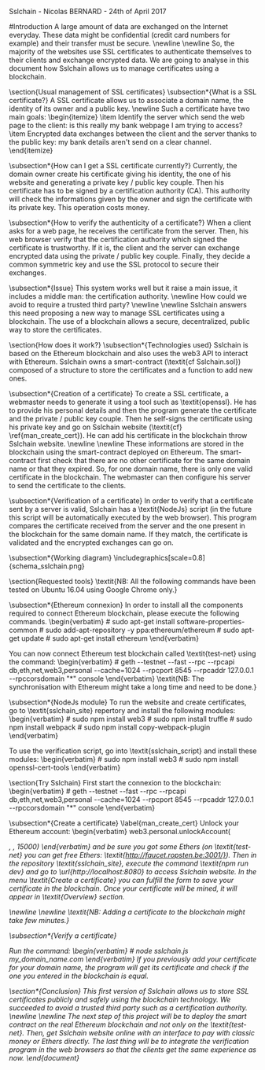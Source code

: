 [logo]: https://github.com/nicob21/sslchain/tree/master/sslchain_site/app/img/logo.png "Sslchain logo"

Sslchain - Nicolas BERNARD - 24th of April 2017

#Introduction
A large amount of data are exchanged on the Internet everyday. These data might be confidential (credit card numbers for example) and their transfer must be secure.
\newline \newline
So, the majority of the websites use SSL certificates to authenticate themselves to their clients and exchange encrypted data. We are going to analyse in this document how Sslchain allows us to manage certificates using a blockchain.

\section{Usual management of SSL certificates}
\subsection*{What is a SSL certificate?}
A SSL certificate allows us to associate a domain name, the identity of its owner and a public key.
\newline
Such a certificate have two main goals:
\begin{itemize}
    \item Identify the server which send the web page to the client: is this really my bank webpage I am trying to access?
    \item Encrypted data exchanges between the client and the server thanks to the public key: my bank details aren't send on a clear channel.
\end{itemize}

\subsection*{How can I get a SSL certificate currently?}
Currently, the domain owner create his certificate giving his identity, the one of his website and generating a private key / public key couple. Then his certificate has to be signed by a certification authority (CA). This authority will check the informations given by the owner and sign the certificate with its private key. This operation costs money.

\subsection*{How to verify the authenticity of a certificate?}
When a client asks for a web page, he receives the certificate from the server. Then, his web browser verify that the certification authority which signed the certificate is trustworthy. If it is, the client and the server can exchange encrypted data using the private / public key couple. Finally, they decide a common symmetric key and use the SSL protocol to secure their exchanges.

\subsection*{Issue}
This system works well but it raise a main issue, it includes a middle man: the certification authority. \newline
How could we avoid to require a trusted third party?
\newline \newline
Sslchain answers this need proposing a new way to manage SSL certificates using a blockchain. The use of a blockchain allows a secure, decentralized, public way to store the certificates.

\section{How does it work?}
\subsection*{Technologies used}
Sslchain is based on the Ethereum blockchain and also uses the web3 API to interact with Ethereum. Sslchain owns  a smart-contract (\textit{cf Sslchain.sol}) composed of a structure to store the certificates and a function to add new ones.

\subsection*{Creation of a certificate}
To create a SSL certificate, a webmaster needs to generate it using a tool such as \textit{openssl}. He has to provide his personal details and then the program generate the certificate and the private / public key couple. Then he self-signs the certificate using his private key and go on Sslchain website (\textit{cf} \ref{man_create_cert}). He can add his certificate in the blockchain throw Sslchain website. 
\newline \newline
These informations are stored in the blockchain using the smart-contract deployed on Ethereum. The smart-contract first check that there are no other certificate for the same domain name or that they expired. So, for one domain name, there is only one valid certificate in the blockchain. The webmaster can then configure his server to send the certificate to the clients.

\subsection*{Verification of a certificate}
In order to verify that a certificate sent by a server is valid, Sslchain has a \textit{NodeJs} script (in the future this script will be automatically executed by the web browser). This program compares the certificate received from the server and the one present in the blockchain for the same domain name. If they match, the certificate is validated and the encrypted exchanges can go on.

\subsection*{Working diagram}
\includegraphics[scale=0.8]{schema_sslchain.png}

\section{Requested tools}
\textit{NB: All the following commands have been tested on Ubuntu 16.04 using Google Chrome only.}

\subsection*{Ethereum connexion}
In order to install all the components required to connect Ethereum blockchain, please execute the following commands.
\begin{verbatim}
    # sudo apt-get install software-properties-common
    # sudo add-apt-repository -y ppa:ethereum/ethereum
    # sudo apt-get update
    # sudo apt-get install ethereum
\end{verbatim}

You can now connect Ethereum test blockchain called \textit{test-net} using the command:
\begin{verbatim}
    # geth --testnet --fast --rpc --rpcapi db,eth,net,web3,personal --cache=1024
    --rpcport 8545 --rpcaddr 127.0.0.1 --rpccorsdomain "*" console
\end{verbatim}
\textit{NB: The synchronisation with Ethereum might take a long time and need to be done.}

\subsection*{NodeJs module}
To run the website and create certificates, go to \textit{sslchain\_site} repertory and install the following modules:
\begin{verbatim}
    # sudo npm install web3
    # sudo npm install truffle
    # sudo npm install webpack
    # sudo npm install copy-webpack-plugin
\end{verbatim}

To use the verification script, go into \textit{sslchain\_script} and install these modules:
\begin{verbatim}
    # sudo npm install web3
    # sudo npm install openssl-cert-tools
\end{verbatim}

\section{Try Sslchain}
First start the connexion to the blockchain:
\begin{verbatim}
    # geth --testnet --fast --rpc --rpcapi db,eth,net,web3,personal --cache=1024
    --rpcport 8545 --rpcaddr 127.0.0.1 --rpccorsdomain "*" console
\end{verbatim}

\subsection*{Create a certificate}
\label{man_create_cert}
Unlock your Ethereum account:
\begin{verbatim}
    web3.personal.unlockAccount(<address>, <password>, 15000)
\end{verbatim} and be sure you got some Ethers (on \textit{test-net} you can get free Ethers: \textit{http://faucet.ropsten.be:3001/}).
Then in the repository \textit{sslchain\_site}, execute the command \textit{npm run dev} and go to \url{http://localhost:8080} to access Sslchain website. In the menu \textit{Create a certificate} you can fulfill the form to save your certificate in the blockchain. Once your certificate will be mined, it will appear in \textit{Overview} section.

\newline \newline
\textit{NB: Adding a certificate to the blockchain might take few minutes.}

\subsection*{Verify a certificate}

Run the command:
\begin{verbatim}
    # node sslchain.js my_domain_name.com
\end{verbatim}
If you previously add your certificate for your domain name, the program will get its certificate and check if the one you entered in the blockchain is equal. 

\section*{Conclusion}
This first version of Sslchain allows us to store SSL certificates publicly and safely using the blockchain technology. We succeeded to avoid a trusted third party such as a certification authority.
\newline \newline
The next step of this project will be to deploy the smart contract on the real Ethereum blockchain and not only on the \textit{test-net}. Then, get Sslchain website online with an interface to pay with classic money or Ethers directly. The last thing will be to integrate the verification program in the web browsers so that the clients get the same experience as now.
\end{document}          

